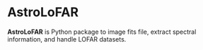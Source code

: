 AstroLoFAR
==========================================

**AstroLoFAR** is Python package to image fits file, extract spectral information, and handle LOFAR datasets.
